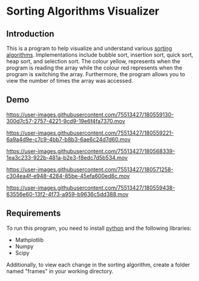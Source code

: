 # Sorting Algorithms Visualizer 

## Introduction
This is a program to help visualize and understand various [sorting algorithms](https://www.programiz.com/dsa/sorting-algorithm). Implementations include bubble sort, insertion sort, quick sort, heap sort, and selection sort. The colour yellow, represents when the program is reading the array while the colour red represents when the program is switching the array. Furthermore, the program allows you to view the number of times the array was accessed.

## Demo

https://user-images.githubusercontent.com/75513427/180559130-300d7c57-2757-4221-9cd9-19e6f4fa7370.mov


https://user-images.githubusercontent.com/75513427/180559221-6a9a4d9e-c7c9-4bb7-b8b3-6ae6c24d7d60.mov


https://user-images.githubusercontent.com/75513427/180568339-1ea3c233-922b-481a-b2e3-f8edc7d5b534.mov


https://user-images.githubusercontent.com/75513427/180571258-c304ea4f-e948-4284-85be-45efa600ed8c.mov


https://user-images.githubusercontent.com/75513427/180559438-63556e60-13f2-4f73-a959-b9636c5dd388.mov


## Requirements
To run this program, you need to install [python](https://www.python.org/downloads/) and the following libraries:   
  * Mathplotlib 
  * Numpy
  * Scipy

Additionally, to view each change in the sorting algorithm, create a folder named "frames" in your working directory.
